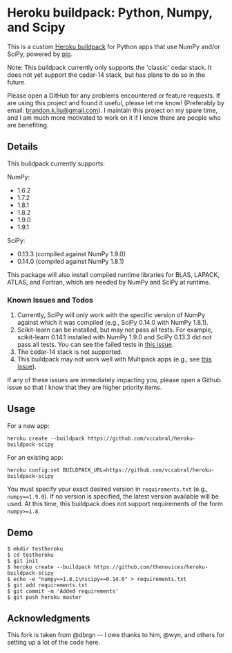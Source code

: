 Heroku buildpack: Python, Numpy, and Scipy
====================================================

This is a custom [Heroku buildpack](http://devcenter.heroku.com/articles/buildpacks)
for Python apps that use NumPy and/or SciPy, powered by [pip](http://www.pip-installer.org/).

Note: This buildpack currently only supports the 'classic' cedar stack. It
does not yet support the cedar-14 stack, but has plans to do so in the
future.

Please open a GitHub for any problems encountered or feature requests.
If are using this project and found it useful, please let me know! (Preferably
by email: brandon.k.liu@gmail.com). I maintain this project on my spare time,
and I am much more motivated to work on it if I know there are people who are
benefiting.

Details
-------

This buildpack currently supports:

NumPy:
  * 1.6.2
  * 1.7.2
  * 1.8.1
  * 1.8.2
  * 1.9.0
  * 1.9.1

SciPy:
  * 0.13.3 (compiled against NumPy 1.9.0)
  * 0.14.0 (compiled against NumPy 1.8.1)

This package will also install compiled runtime libraries for BLAS, LAPACK,
ATLAS, and Fortran, which are needed by NumPy and SciPy at runtime.

### Known Issues and Todos

  1. Currently, SciPy will only work with the specific version of NumPy
     against which it was compiled (e.g., SciPy 0.14.0 with NumPy 1.8.1).
  2. Scikit-learn can be installed, but may not pass all tests. For example,
     scikit-learn 0.14.1 installed with NumPy 1.9.0 and SciPy 0.13.3 did not
     pass all tests. You can see the failed tests in [this issue][issue9].
  3. The cedar-14 stack is not supported.
  4. This buildpack may not work well with Multipack apps (e.g., see [this
     issue][issue15]).

[issue9]: https://github.com/thenovices/heroku-buildpack-scipy/issues/9#issuecomment-61660727
[issue15]: https://github.com/thenovices/heroku-buildpack-scipy/issues/15

If any of these issues are immediately impacting you, please open a Github
issue so that I know that they are higher priority items.

Usage
-----
For a new app:

    heroku create --buildpack https://github.com/vccabral/heroku-buildpack-scipy

For an existing app:

    heroku config:set BUILDPACK_URL=https://github.com/vccabral/heroku-buildpack-scipy

You must specify your exact desired version in `requirements.txt` (e.g.,
`numpy==1.9.0`). If no version is specified, the latest version available will
be used. At this time, this buildpack does not support requirements of the
form `numpy>=1.8`.

Demo
----

    $ mkdir testheroku
    $ cd testheroku
    $ git init
    $ heroku create --buildpack https://github.com/thenovices/heroku-buildpack-scipy
    $ echo -e "numpy==1.8.1\nscipy==0.14.0" > requirements.txt
    $ git add requirements.txt
    $ git commit -m 'Added requirements'
    $ git push heroku master


Acknowledgments
---------------

This fork is taken from @dbrgn -- I owe thanks to him, @wyn, and others for
setting up a lot of the code here.
